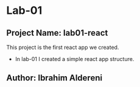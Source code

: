 # Lab-01

## Project Name: lab01-react

This project is the first react app we created.

- In lab-01 I created a simple react app structure.

## Author: Ibrahim Aldereni
